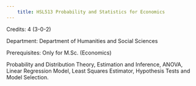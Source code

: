 ```yaml
---
    title: HSL513 Probability and Statistics for Economics
---
```

Credits: 4 (3-0-2)

Department: Department of Humanities and Social Sciences

Prerequisites: Only for M.Sc. (Economics)

Probability and Distribution Theory, Estimation and Inference, ANOVA, Linear Regression Model, Least Squares Estimator, Hypothesis Tests and Model Selection.